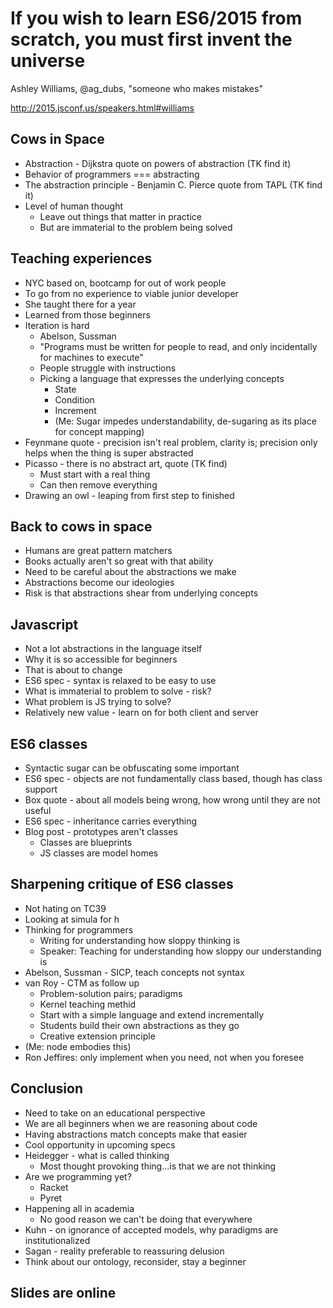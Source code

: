 # If you wish to learn ES6/2015 from scratch, you must first invent the universe

Ashley Williams, @ag_dubs, "someone who makes mistakes"

http://2015.jsconf.us/speakers.html#williams

## Cows in Space
* Abstraction - Dijkstra quote on powers of abstraction (TK find it)
* Behavior of programmers === abstracting
* The abstraction principle - Benjamin C. Pierce quote from TAPL (TK find it)
* Level of human thought
  * Leave out things that matter in practice
  * But are immaterial to the problem being solved

## Teaching experiences
* NYC based on, bootcamp for out of work people
* To go from no experience to viable junior developer
* She taught there for a year
* Learned from those beginners
* Iteration is hard
  * Abelson, Sussman
  * "Programs must be written for people to read, and only incidentally for machines to execute"
  * People struggle with instructions
  * Picking a language that expresses the underlying concepts
    * State
    * Condition
    * Increment
    * (Me: Sugar impedes understandability, de-sugaring as its place for concept mapping)
* Feynmane quote - precision isn't real problem, clarity is; precision only helps when the thing is super abstracted
* Picasso - there is no abstract art, quote (TK find)
  * Must start with a real thing
  * Can then remove everything
* Drawing an owl - leaping from first step to finished

## Back to cows in space
* Humans are great pattern matchers
* Books actually aren't so great with that ability
* Need to be careful about the abstractions we make
* Abstractions become our ideologies
* Risk is that abstractions shear from underlying concepts

## Javascript
* Not a lot abstractions in the language itself
* Why it is so accessible for beginners
* That is about to change
* ES6 spec - syntax is relaxed to be easy to use
* What is immaterial to problem to solve - risk?
* What problem is JS trying to solve?
* Relatively new value - learn on for both client and server

## ES6 classes
* Syntactic sugar can be obfuscating some important 
* ES6 spec - objects are not fundamentally class based, though has class support
* Box quote - about all models being wrong, how wrong until they are not useful
* ES6 spec - inheritance carries everything
* Blog post - prototypes aren't classes
  * Classes are blueprints
  * JS classes are model homes

## Sharpening critique of ES6 classes
* Not hating on TC39
* Looking at simula for h
* Thinking for programmers
  * Writing for understanding how sloppy thinking is
  * Speaker: Teaching for understanding how sloppy our understanding is
* Abelson, Sussman - SICP, teach concepts not syntax
* van Roy - CTM as follow up
  * Problem-solution pairs; paradigms
  * Kernel teaching methid
  * Start with a simple language and extend incrementally
  * Students build their own abstractions as they go
  * Creative extension principle
* (Me: node embodies this)
* Ron Jeffires: only implement when you need, not when you foresee

## Conclusion
* Need to take on an educational perspective
* We are all beginners when we are reasoning about code
* Having abstractions match concepts make that easier
* Cool opportunity in upcoming specs
* Heidegger - what is called thinking
  * Most thought provoking thing...is that we are not thinking
* Are we programming yet?
  * Racket
  * Pyret
* Happening all in academia
  * No good reason we can't be doing that everywhere
* Kuhn - on ignorance of accepted models, why paradigms are institutionalized
* Sagan - reality preferable to reassuring delusion
* Think about our ontology, reconsider, stay a beginner

## Slides are online
